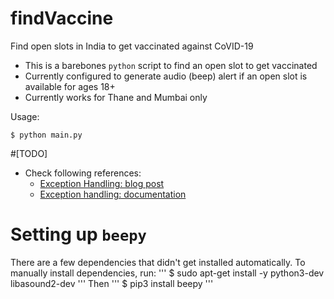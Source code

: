 # findVaccine

Find open slots in India to get vaccinated against CoVID-19 

* This is a barebones `python` script to find an open slot to get vaccinated
* Currently configured to generate audio (beep) alert if an open slot is available for ages 18+
* Currently works for Thane and Mumbai only

Usage: 
```
$ python main.py
```

#[TODO]

* Check following references:
    * [Exception Handling: blog post](https://findwork.dev/blog/advanced-usage-python-requests-timeouts-retries-hooks/)
    * [Exception handling: documentation](https://docs.python-requests.org/en/latest/user/quickstart/#errors-and-exceptions)

# Setting up `beepy`
There are a few dependencies that didn't get installed automatically. To manually install dependencies, run:
'''
$ sudo apt-get install -y python3-dev libasound2-dev
'''
Then
'''
$ pip3 install beepy
'''
